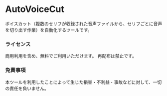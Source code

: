 # AutoVoiceCut
ボイスカット（複数のセリフが収録された音声ファイルから、セリフごとに音声を切り出す作業）を自動化するツールです。

### ライセンス
商用利用を含め、無料でご利用いただけます。
再配布は禁止です。

### 免責事項
本ツールを利用したことによって生じた損害・不利益・事故などに対して、一切の責任を負いません。

